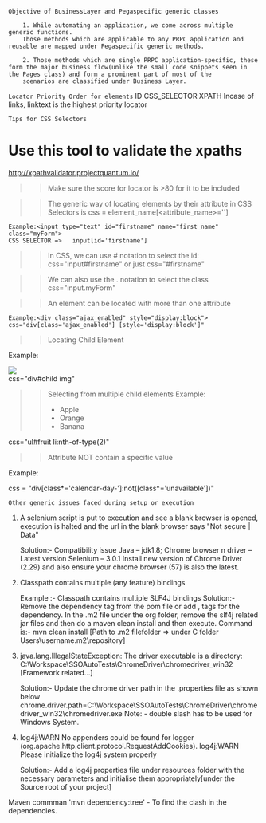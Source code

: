                                                     
```
Objective of BusinessLayer and Pegaspecific generic classes

    1. While automating an application, we come across multiple generic functions.
    Those methods which are applicable to any PRPC application and reusable are mapped under Pegaspecific generic methods.

    2. Those methods which are single PRPC application-specific, these form the major business flow(unlike the small code snippets seen in the Pages class) and form a prominent part of most of the
    scenarios are classified under Business Layer.
```

```Locator Priority Order for elements```
ID
CSS_SELECTOR
XPATH
Incase of links, linktext is the highest priority locator


```Tips for CSS Selectors```

# Use this tool to validate the xpaths
http://xpathvalidator.projectquantum.io/
>>Make sure the score for locator is >80 for it to be included

>>  The generic way of locating elements by their attribute in CSS Selectors is
    css = element_name[<attribute_name>='<value>']

    Example:<input type="text" id="firstname" name="first_name" class="myForm">
    CSS SELECTOR =>   input[id='firstname']

>>  In CSS, we can use # notation to select the id:
    css="input#firstname" or just css="#firstname"

>>  We can also use the . notation to select the class
    css="input.myForm"

>>  An element can be located with more than one attribute

    Example:<div class="ajax_enabled" style="display:block">
    css="div[class='ajax_enabled'] [style='display:block']"

>> Locating Child Element

   Example:	<div id="child"><img src="./logo.png"></div>
   css="div#child img"

>> Selecting from multiple child elements
Example:  <ul id="fruit">
             <li>Apple</li>
             <li>Orange</li>
             <li>Banana</li>
          </ul>

css="ul#fruit li:nth-of-type(2)"

>>Attribute NOT contain a specific value

Example: <div class="day past calendar-day-2017-02-13 calendar-dow-1 unavailable">
         <div class="day today calendar-day-2017-02-14 calendar-dow-2 unavailable">
         <div class="day calendar-day-2017-02-15 calendar-dow-3">
         <div class="day calendar-day-2017-02-16 calendar-dow-4">

css = "div[class*='calendar-day-']:not([class*='unavailable'])"


````Other generic issues faced during setup or execution````

1. A selenium script is put to execution and see a blank browser is opened, execution is halted and the url in the blank browser says "Not secure | Data"

    Solution:- Compatibility issue
    Java – jdk1.8; Chrome browser n driver – Latest version
    Selenium – 3.0.1
    Install new version of Chrome Driver (2.29) and also ensure your chrome browser (57) is also the latest.

2. Classpath contains multiple (any feature) bindings

    Example :-  Classpath contains multiple SLF4J bindings
    Solution:- Remove the dependency tag from the pom file or add <exclusions >, <exclusion> tags for the dependency.
In the .m2 file under the org folder, remove the slf4j related jar files and then do a maven clean install and then execute.
Command is:- mvn clean install
[Path to .m2 filefolder => under C folder Users\username\.m2\repository]

3. java.lang.IllegalStateException: The driver executable is a directory: C:\Workspace\SSOAutoTests\ChromeDriver\chromedriver_win32
    [Framework related…]

    Solution:- Update the chrome driver path in the .properties file as shown below
    chrome.driver.path=C:\\Workspace\\SSOAutoTests\\ChromeDriver\\chromedriver_win32\\chromedriver.exe
    Note: - double slash has to be used for Windows System.

4. log4j:WARN No appenders could be found for logger (org.apache.http.client.protocol.RequestAddCookies).
   log4j:WARN Please initialize the log4j system properly

   Solution:- Add a log4j properties file under resources folder with the necessary parameters
   and initialise them appropriately[under the Source root of your project]

Maven commman 'mvn dependency:tree' - To find the clash in the dependencies.
